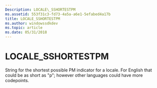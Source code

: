 ```yaml
---
Description: LOCALE\_SSHORTESTPM
ms.assetid: 553f31c3-fd73-4a5a-a6e1-5efabed4a17b
title: LOCALE_SSHORTESTPM
ms.author: windowssdkdev
ms.topic: article
ms.date: 05/31/2018
---
```


# LOCALE\_SSHORTESTPM

String for the shortest possible PM indicator for a locale. For English that could be as short as "p"; however other languages could have more codepoints.

 

 



